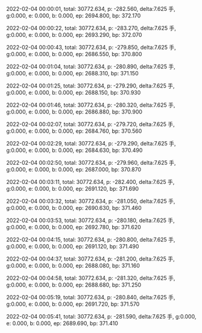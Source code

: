2022-02-04 00:00:01, total: 30772.634, p: -282.560, delta:7.625 手, g:0.000, e: 0.000, b: 0.000, ep: 2694.800, bp: 372.170

2022-02-04 00:00:22, total: 30772.634, p: -283.270, delta:7.625 手, g:0.000, e: 0.000, b: 0.000, ep: 2693.290, bp: 372.070

2022-02-04 00:00:43, total: 30772.634, p: -279.850, delta:7.625 手, g:0.000, e: 0.000, b: 0.000, ep: 2686.550, bp: 370.800

2022-02-04 00:01:04, total: 30772.634, p: -280.890, delta:7.625 手, g:0.000, e: 0.000, b: 0.000, ep: 2688.310, bp: 371.150

2022-02-04 00:01:25, total: 30772.634, p: -279.290, delta:7.625 手, g:0.000, e: 0.000, b: 0.000, ep: 2688.150, bp: 370.930

2022-02-04 00:01:46, total: 30772.634, p: -280.320, delta:7.625 手, g:0.000, e: 0.000, b: 0.000, ep: 2686.880, bp: 370.900

2022-02-04 00:02:07, total: 30772.634, p: -279.720, delta:7.625 手, g:0.000, e: 0.000, b: 0.000, ep: 2684.760, bp: 370.560

2022-02-04 00:02:29, total: 30772.634, p: -279.290, delta:7.625 手, g:0.000, e: 0.000, b: 0.000, ep: 2684.630, bp: 370.490

2022-02-04 00:02:50, total: 30772.634, p: -279.960, delta:7.625 手, g:0.000, e: 0.000, b: 0.000, ep: 2687.000, bp: 370.870

2022-02-04 00:03:11, total: 30772.634, p: -282.400, delta:7.625 手, g:0.000, e: 0.000, b: 0.000, ep: 2691.120, bp: 371.690

2022-02-04 00:03:32, total: 30772.634, p: -281.050, delta:7.625 手, g:0.000, e: 0.000, b: 0.000, ep: 2690.630, bp: 371.460

2022-02-04 00:03:53, total: 30772.634, p: -280.180, delta:7.625 手, g:0.000, e: 0.000, b: 0.000, ep: 2692.780, bp: 371.620

2022-02-04 00:04:15, total: 30772.634, p: -280.800, delta:7.625 手, g:0.000, e: 0.000, b: 0.000, ep: 2691.120, bp: 371.490

2022-02-04 00:04:37, total: 30772.634, p: -281.200, delta:7.625 手, g:0.000, e: 0.000, b: 0.000, ep: 2688.080, bp: 371.160

2022-02-04 00:04:58, total: 30772.634, p: -281.320, delta:7.625 手, g:0.000, e: 0.000, b: 0.000, ep: 2688.680, bp: 371.250

2022-02-04 00:05:19, total: 30772.634, p: -280.840, delta:7.625 手, g:0.000, e: 0.000, b: 0.000, ep: 2691.720, bp: 371.570

2022-02-04 00:05:41, total: 30772.634, p: -281.590, delta:7.625 手, g:0.000, e: 0.000, b: 0.000, ep: 2689.690, bp: 371.410